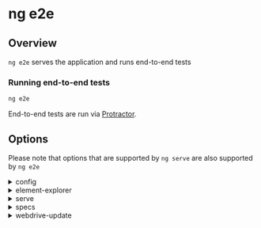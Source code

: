 <!-- Links in /docs/documentation should NOT have `.md` at the end, because they end up in our wiki at release. -->

# ng e2e

## Overview
`ng e2e` serves the application and runs end-to-end tests

### Running end-to-end tests

```bash
ng e2e
```

End-to-end tests are run via [Protractor](https://angular.github.io/protractor/).

## Options

Please note that options that are supported by `ng serve` are also supported by `ng e2e`

<details>
  <summary>config</summary>
  <p>
    <code>--config</code> (aliases: <code>-c</code>)
  </p>
  <p>
    Use a specific config file. Defaults to the protractor config file in `.angular-cli.json`.
  </p>
</details>

<details>
  <summary>element-explorer</summary>
  <p>
    <code>--element-explorer</code> (aliases: <code>-ee</code>) <em>default value: false</em>
  </p>
  <p>
    Start Protractor's [Element Explorer](https://github.com/angular/protractor/blob/master/docs/debugging.md#testing-out-protractor-interactively) for debugging.
  </p>
</details>

<details>
  <summary>serve</summary>
  <p>
    <code>--serve</code> (aliases: <code>-s</code>) <em>default value: true</em>
  </p>
  <p>
    Compile and Serve the app. All serve options are also available. The live-reload option defaults to false, and the default port will be random.
  </p>
  <p>
    NOTE: Build failure will not launch the e2e task. You must first fix error(s) and run e2e again.
  </p>
</details>

<details>
  <summary>specs</summary>
  <p>
    <code>--specs</code> (aliases: <code>-sp</code>) <em>default value: []</em>
  </p>
  <p>
    Override specs in the protractor config. Can send in multiple specs by repeating flag (ng e2e --specs=spec1.ts --specs=spec2.ts).
  </p>
</details>

<details>
  <summary>webdrive-update</summary>
  <p>
    <code>--webdrive-update</code> (aliases: <code>-wu</code>) <em>default value: true</em>
  </p>
  <p>
    Try to update webdriver.
  </p>
</details>
